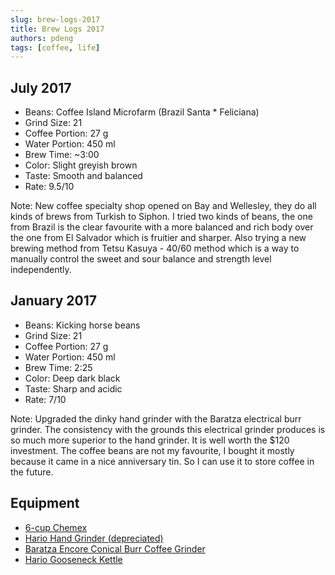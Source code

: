 ```yaml
---
slug: brew-logs-2017
title: Brew Logs 2017
authors: pdeng
tags: [coffee, life]
---
```


## July 2017

* Beans: Coffee Island Microfarm (Brazil Santa * Feliciana)
* Grind Size: 21
* Coffee Portion: 27 g
* Water Portion: 450 ml
* Brew Time: ~3:00
* Color: Slight greyish brown
* Taste: Smooth and balanced
* Rate: 9.5/10

<!--truncate-->

Note: New coffee specialty shop opened on Bay and Wellesley, they do all kinds of brews from Turkish to Siphon. I tried two kinds of beans, the one from Brazil is the clear favourite with a more balanced and rich body over the one from El Salvador which is fruitier and sharper. Also trying a new brewing method from Tetsu Kasuya - 40/60 method which is a way to manually control the sweet and sour balance and strength level independently.

## January 2017

* Beans: Kicking horse beans
* Grind Size: 21
* Coffee Portion: 27 g
* Water Portion: 450 ml
* Brew Time: 2:25
* Color: Deep dark black
* Taste: Sharp and acidic
* Rate: 7/10

Note: Upgraded the dinky hand grinder with the Baratza electrical burr grinder. The consistency with the grounds this electrical grinder produces is so much more superior to the hand grinder. It is well worth the $120 investment. The coffee beans are not my favourite, I bought it mostly because it came in a nice anniversary tin. So I can use it to store coffee in the future.

## Equipment

* [6-cup Chemex](https://www.chemexcoffeemaker.com/six-cup-classic-series-coffeemaker.html)
* [Hario Hand Grinder (depreciated)](https://www.amazon.ca/gp/product/B001804CLY/ref=pd_lpo_sbs_dp_ss_1?pf_rd_p=1977604522&pf_rd_s=lpo-top-stripe-1&pf_rd_t=201&pf_rd_i=B001802PIQ&pf_rd_m=A3DWYIK6Y9EEQB&pf_rd_r=0X5JGCF1THWWVC6CSM8B)
* [Baratza Encore Conical Burr Coffee Grinder](https://www.amazon.ca/Baratza-Encore-Conical-Coffee-Grinder/dp/B007F183LK/ref=zg_bs_14092821_4?_encoding=UTF8&psc=1&refRID=FHA50MFF825DJQ4RC2K3)
* [Hario Gooseneck Kettle](https://www.amazon.ca/Hario-Buono-Coffee-Drip-Kettle/dp/B000IGOXLS)
